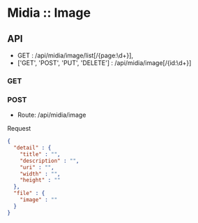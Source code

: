 # Midia :: Image

## API

* GET : /api/midia/image/list[/{page:\d+}],
* ['GET', 'POST', 'PUT', 'DELETE'] : /api/midia/image[/{id:\d+}]
 
### GET

### POST
* Route: /api/midia/image

Request
```json
{
  "detail" : {
    "title" : "",
    "description" : "",
    "uri" : "",
    "width" : "",
    "height" : ""
  },
  "file" : {
    "image" : ""
  }       
}
```
      